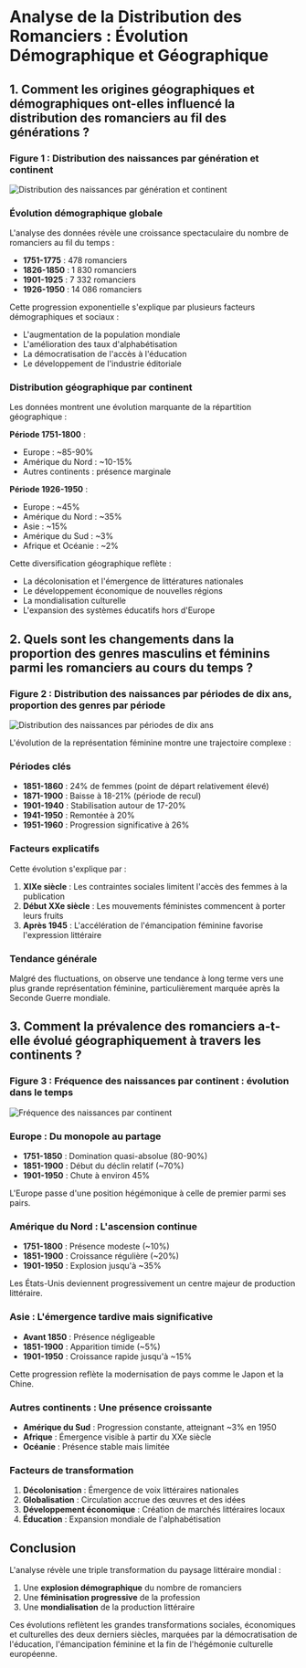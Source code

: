 # Analyse de la Distribution des Romanciers : Évolution Démographique et Géographique

## 1. Comment les origines géographiques et démographiques ont-elles influencé la distribution des romanciers au fil des générations ?

### Figure 1 : Distribution des naissances par génération et continent
![Distribution des naissances par génération et continent](/images/distribution_naissances_continent.png)

### Évolution démographique globale
L'analyse des données révèle une croissance spectaculaire du nombre de romanciers au fil du temps :
- **1751-1775** : 478 romanciers
- **1826-1850** : 1 830 romanciers
- **1901-1925** : 7 332 romanciers
- **1926-1950** : 14 086 romanciers

Cette progression exponentielle s'explique par plusieurs facteurs démographiques et sociaux :
- L'augmentation de la population mondiale
- L'amélioration des taux d'alphabétisation
- La démocratisation de l'accès à l'éducation
- Le développement de l'industrie éditoriale

### Distribution géographique par continent
Les données montrent une évolution marquante de la répartition géographique :

**Période 1751-1800** :
- Europe : ~85-90%
- Amérique du Nord : ~10-15%
- Autres continents : présence marginale

**Période 1926-1950** :
- Europe : ~45%
- Amérique du Nord : ~35%
- Asie : ~15%
- Amérique du Sud : ~3%
- Afrique et Océanie : ~2%

Cette diversification géographique reflète :
- La décolonisation et l'émergence de littératures nationales
- Le développement économique de nouvelles régions
- La mondialisation culturelle
- L'expansion des systèmes éducatifs hors d'Europe

## 2. Quels sont les changements dans la proportion des genres masculins et féminins parmi les romanciers au cours du temps ?

### Figure 2 : Distribution des naissances par périodes de dix ans, proportion des genres par période
![Distribution des naissances par périodes de dix ans](/images/distribution_naissances_genres.png)

L'évolution de la représentation féminine montre une trajectoire complexe :

### Périodes clés
- **1851-1860** : 24% de femmes (point de départ relativement élevé)
- **1871-1900** : Baisse à 18-21% (période de recul)
- **1901-1940** : Stabilisation autour de 17-20%
- **1941-1950** : Remontée à 20%
- **1951-1960** : Progression significative à 26%

### Facteurs explicatifs
Cette évolution s'explique par :
1. **XIXe siècle** : Les contraintes sociales limitent l'accès des femmes à la publication
2. **Début XXe siècle** : Les mouvements féministes commencent à porter leurs fruits
3. **Après 1945** : L'accélération de l'émancipation féminine favorise l'expression littéraire

### Tendance générale
Malgré des fluctuations, on observe une tendance à long terme vers une plus grande représentation féminine, particulièrement marquée après la Seconde Guerre mondiale.

## 3. Comment la prévalence des romanciers a-t-elle évolué géographiquement à travers les continents ?

### Figure 3 : Fréquence des naissances par continent : évolution dans le temps
![Fréquence des naissances par continent](/images/frequence_naissances_continent.png)

### Europe : Du monopole au partage
- **1751-1850** : Domination quasi-absolue (80-90%)
- **1851-1900** : Début du déclin relatif (~70%)
- **1901-1950** : Chute à environ 45%

L'Europe passe d'une position hégémonique à celle de premier parmi ses pairs.

### Amérique du Nord : L'ascension continue
- **1751-1800** : Présence modeste (~10%)
- **1851-1900** : Croissance régulière (~20%)
- **1901-1950** : Explosion jusqu'à ~35%

Les États-Unis deviennent progressivement un centre majeur de production littéraire.

### Asie : L'émergence tardive mais significative
- **Avant 1850** : Présence négligeable
- **1851-1900** : Apparition timide (~5%)
- **1901-1950** : Croissance rapide jusqu'à ~15%

Cette progression reflète la modernisation de pays comme le Japon et la Chine.

### Autres continents : Une présence croissante
- **Amérique du Sud** : Progression constante, atteignant ~3% en 1950
- **Afrique** : Émergence visible à partir du XXe siècle
- **Océanie** : Présence stable mais limitée

### Facteurs de transformation
1. **Décolonisation** : Émergence de voix littéraires nationales
2. **Globalisation** : Circulation accrue des œuvres et des idées
3. **Développement économique** : Création de marchés littéraires locaux
4. **Éducation** : Expansion mondiale de l'alphabétisation

## Conclusion

L'analyse révèle une triple transformation du paysage littéraire mondial :
1. Une **explosion démographique** du nombre de romanciers
2. Une **féminisation progressive** de la profession
3. Une **mondialisation** de la production littéraire

Ces évolutions reflètent les grandes transformations sociales, économiques et culturelles des deux derniers siècles, marquées par la démocratisation de l'éducation, l'émancipation féminine et la fin de l'hégémonie culturelle européenne.